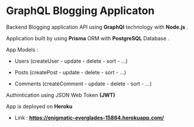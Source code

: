 # GraphQL Blogging Applicaton 

Backend Blogging application API using **GraphQl** technology with **Node.js** . 


Application built by using **Prisma** ORM with **PostgreSQL** Database .


App Models :

- Users (createUser - update - delete - sort - ...)

- Posts (createPost - update - delete - sort - ...)

- Comments (createComment - update - delete - sort - ...)


Authintication using JSON Web Token **(JWT)**

App is deployed on **Heroku**
- Link : **https://enigmatic-everglades-15864.herokuapp.com/**

